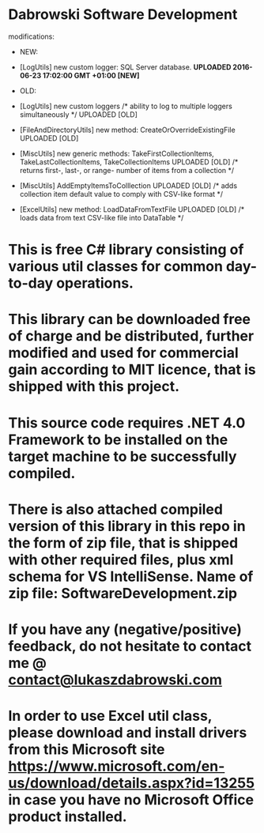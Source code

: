 # Dabrowski Software Development
modifications:
- NEW:
 - [LogUtils] new custom logger: SQL Server database. <strong>UPLOADED 2016-06-23 17:02:00 GMT +01:00 [NEW]</strong>
 
- OLD:
 - [LogUtils] new custom loggers /* ability to log to multiple loggers simultaneously */ UPLOADED [OLD]
 - [FileAndDirectoryUtils] new method: CreateOrOverrideExistingFile UPLOADED [OLD]
 - [MiscUtils] new generic methods: TakeFirstCollectionItems, TakeLastCollectionItems, TakeCollectionItems UPLOADED [OLD] /* returns first-, last-, or range- number of items from a collection */
 - [MiscUtils] AddEmptyItemsToColllection UPLOADED [OLD] /* adds collection item default value to comply with CSV-like format */
 - [ExcelUtils] new method: LoadDataFromTextFile UPLOADED [OLD] /* loads data from text CSV-like file into DataTable */


# This is free C# library consisting of various util classes for common day-to-day operations.

# This library can be downloaded free of charge and be distributed, further modified and used for commercial gain according to MIT licence, that is shipped with this project.
  
# This source code requires .NET 4.0 Framework to be installed on the target machine to be successfully compiled.

# There is also attached compiled version of this library in this repo in the form of zip file, that is shipped with other required files, plus xml schema for VS IntelliSense. Name of zip file: SoftwareDevelopment.zip

# If you have any (negative/positive) feedback, do not hesitate to contact me @ contact@lukaszdabrowski.com

# In order to use Excel util class, please download and install drivers from this Microsoft site https://www.microsoft.com/en-us/download/details.aspx?id=13255 in case you have no Microsoft Office product installed.

